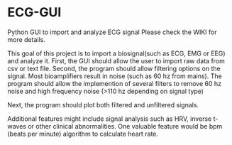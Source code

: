 # ECG-GUI
Python GUI to import and analyze ECG signal
Please check the WIKI for more details.

This goal of this project is to import a biosignal(such as ECG, EMG or EEG) and analyze it. 
First, the GUI should allow the user to import raw data from csv or text file. 
Second, the program should allow filtering options on the signal. Most bioamplifiers 
result in noise (such as 60 hz from mains). The program should allow the implemention of 
several filters to remove 60 hz noise and high frequency noise (>110 hz depending on signal type)

Next, the program should plot both filtered and unfiltered signals. 

Additional features might include signal analysis such as HRV, inverse t-waves or other 
clinical abnormalities. One valuable feature would be bpm (beats per minute) algorithm
to calculate heart rate. 
